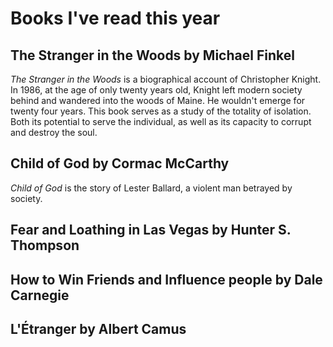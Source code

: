# Books I've read this year

## The Stranger in the Woods by Michael Finkel

*The Stranger in the Woods* is a biographical account of Christopher Knight. In 1986, at the age of only twenty years old, Knight left modern society behind and wandered into the woods of Maine. He wouldn't emerge for twenty four years. This book serves as a study of the totality of isolation. Both its potential to serve the individual, as well as its capacity to corrupt and destroy the soul.

## Child of God by Cormac McCarthy

*Child of God* is the story of Lester Ballard, a violent man betrayed by society.

## Fear and Loathing in Las Vegas by Hunter S. Thompson

## How to Win Friends and Influence people by Dale Carnegie

## L'Étranger by Albert Camus
